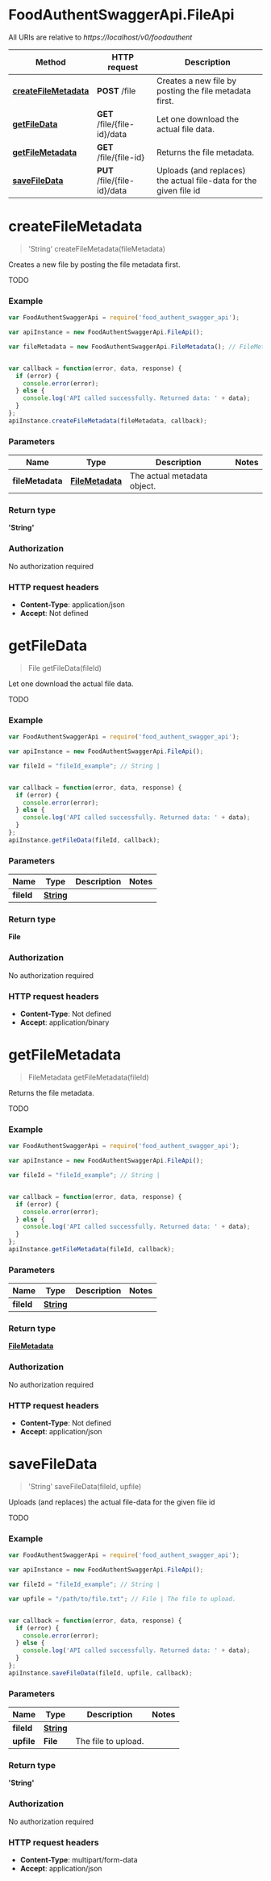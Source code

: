 # FoodAuthentSwaggerApi.FileApi

All URIs are relative to *https://localhost/v0/foodauthent*

Method | HTTP request | Description
------------- | ------------- | -------------
[**createFileMetadata**](FileApi.md#createFileMetadata) | **POST** /file | Creates a new file by posting the file metadata first.
[**getFileData**](FileApi.md#getFileData) | **GET** /file/{file-id}/data | Let one download the actual file data.
[**getFileMetadata**](FileApi.md#getFileMetadata) | **GET** /file/{file-id} | Returns the file metadata.
[**saveFileData**](FileApi.md#saveFileData) | **PUT** /file/{file-id}/data | Uploads (and replaces) the actual file-data for the given file id


<a name="createFileMetadata"></a>
# **createFileMetadata**
> &#39;String&#39; createFileMetadata(fileMetadata)

Creates a new file by posting the file metadata first.

TODO

### Example
```javascript
var FoodAuthentSwaggerApi = require('food_authent_swagger_api');

var apiInstance = new FoodAuthentSwaggerApi.FileApi();

var fileMetadata = new FoodAuthentSwaggerApi.FileMetadata(); // FileMetadata | The actual metadata object.


var callback = function(error, data, response) {
  if (error) {
    console.error(error);
  } else {
    console.log('API called successfully. Returned data: ' + data);
  }
};
apiInstance.createFileMetadata(fileMetadata, callback);
```

### Parameters

Name | Type | Description  | Notes
------------- | ------------- | ------------- | -------------
 **fileMetadata** | [**FileMetadata**](FileMetadata.md)| The actual metadata object. | 

### Return type

**&#39;String&#39;**

### Authorization

No authorization required

### HTTP request headers

 - **Content-Type**: application/json
 - **Accept**: Not defined

<a name="getFileData"></a>
# **getFileData**
> File getFileData(fileId)

Let one download the actual file data.

TODO

### Example
```javascript
var FoodAuthentSwaggerApi = require('food_authent_swagger_api');

var apiInstance = new FoodAuthentSwaggerApi.FileApi();

var fileId = "fileId_example"; // String | 


var callback = function(error, data, response) {
  if (error) {
    console.error(error);
  } else {
    console.log('API called successfully. Returned data: ' + data);
  }
};
apiInstance.getFileData(fileId, callback);
```

### Parameters

Name | Type | Description  | Notes
------------- | ------------- | ------------- | -------------
 **fileId** | [**String**](.md)|  | 

### Return type

**File**

### Authorization

No authorization required

### HTTP request headers

 - **Content-Type**: Not defined
 - **Accept**: application/binary

<a name="getFileMetadata"></a>
# **getFileMetadata**
> FileMetadata getFileMetadata(fileId)

Returns the file metadata.

TODO

### Example
```javascript
var FoodAuthentSwaggerApi = require('food_authent_swagger_api');

var apiInstance = new FoodAuthentSwaggerApi.FileApi();

var fileId = "fileId_example"; // String | 


var callback = function(error, data, response) {
  if (error) {
    console.error(error);
  } else {
    console.log('API called successfully. Returned data: ' + data);
  }
};
apiInstance.getFileMetadata(fileId, callback);
```

### Parameters

Name | Type | Description  | Notes
------------- | ------------- | ------------- | -------------
 **fileId** | [**String**](.md)|  | 

### Return type

[**FileMetadata**](FileMetadata.md)

### Authorization

No authorization required

### HTTP request headers

 - **Content-Type**: Not defined
 - **Accept**: application/json

<a name="saveFileData"></a>
# **saveFileData**
> &#39;String&#39; saveFileData(fileId, upfile)

Uploads (and replaces) the actual file-data for the given file id

TODO

### Example
```javascript
var FoodAuthentSwaggerApi = require('food_authent_swagger_api');

var apiInstance = new FoodAuthentSwaggerApi.FileApi();

var fileId = "fileId_example"; // String | 

var upfile = "/path/to/file.txt"; // File | The file to upload.


var callback = function(error, data, response) {
  if (error) {
    console.error(error);
  } else {
    console.log('API called successfully. Returned data: ' + data);
  }
};
apiInstance.saveFileData(fileId, upfile, callback);
```

### Parameters

Name | Type | Description  | Notes
------------- | ------------- | ------------- | -------------
 **fileId** | [**String**](.md)|  | 
 **upfile** | **File**| The file to upload. | 

### Return type

**&#39;String&#39;**

### Authorization

No authorization required

### HTTP request headers

 - **Content-Type**: multipart/form-data
 - **Accept**: application/json

